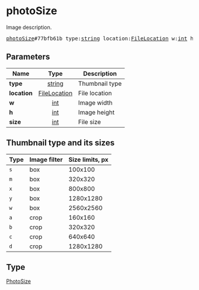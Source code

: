 # photoSize

Image description.

<pre>
<a href="../constructor/photoSize.md">photoSize</a>#77bfb61b type:<a href="../type/string.md">string</a> location:<a href="../type/FileLocation.md">FileLocation</a> w:<a href="../type/int.md">int</a> h:<a href="../type/int.md">int</a> size:<a href="../type/int.md">int</a> = <a href="../type/PhotoSize.md">PhotoSize</a>;</pre>
## Parameters

| Name | Type | Description |
|------|:----:|-------------|
| **type** | <a href="../type/string.md">string</a> | Thumbnail type |
| **location** | <a href="../type/FileLocation.md">FileLocation</a> | File location |
| **w** | <a href="../type/int.md">int</a> | Image width |
| **h** | <a href="../type/int.md">int</a> | Image height |
| **size** | <a href="../type/int.md">int</a> | File size |

## Thumbnail type and its sizes

| Type | Image filter | Size limits, px |
|------|--------------|-----------------|
|`s`   |box           |100x100          |
|`m`   |box           |320x320          |
|`x`   |box           |800x800          |
|`y`   |box           |1280x1280        |
|`w`   |box           |2560x2560        |
|`a`   |crop          |160x160          |
|`b`   |crop          |320x320          |
|`c`   |crop          |640x640          |
|`d`   |crop          |1280x1280        |

## Type

<a href="../type/PhotoSize.md">PhotoSize</a>
